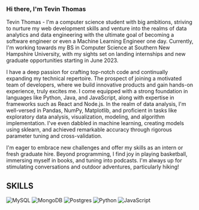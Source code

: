 ### Hi there, I'm Tevin Thomas

<!--
**SlickTheCreator/SlickTheCreator** is a ✨ _special_ ✨ repository because its `README.md` (this file) appears on your GitHub profile.

Here are some ideas to get you started:

- 🔭 I’m currently working on ...
- 🌱 I’m currently learning ...
- 👯 I’m looking to collaborate on ...
- 🤔 I’m looking for help with ...
- 💬 Ask me about ...
- 📫 How to reach me: ...
- 😄 Pronouns: ...
- ⚡ Fun fact: ...
-->

 Tevin Thomas - 
I'm a computer science student with big ambitions, striving to nurture my web development skills and venture into the realms of data analytics and data engineering with the ultimate goal of becoming a software engineer or even a Machine Learning Engineer one day. Currently, I'm working towards my BS in Computer Science at Southern New Hampshire University, with my sights set on landing internships and new graduate opportunities starting in June 2023.

I have a deep passion for crafting top-notch code and continually expanding my technical repertoire. The prospect of joining a motivated team of developers, where we build innovative products and gain hands-on experience, truly excites me. I come equipped with a strong foundation in languages like Python, Java, and JavaScript, along with expertise in frameworks such as React and Node.js. In the realm of data analysis, I'm well-versed in Pandas, NumPy, Matplotlib, and proficient in tasks like exploratory data analysis, visualization, modeling, and algorithm implementation. I've even dabbled in machine learning, creating models using sklearn, and achieved remarkable accuracy through rigorous parameter tuning and cross-validation.

I'm eager to embrace new challenges and offer my skills as an intern or fresh graduate hire. Beyond programming, I find joy in playing basketball, immersing myself in books, and tuning into podcasts. I'm always up for stimulating conversations and outdoor adventures, particularly hiking!
## SKILLS

![MySQL](https://img.shields.io/badge/mysql-%2300f.svg?style=for-the-badge&logo=mysql&logoColor=white)
![MongoDB](https://img.shields.io/badge/MongoDB-%234ea94b.svg?style=for-the-badge&logo=mongodb&logoColor=white)
![Postgres](https://img.shields.io/badge/postgres-%23316192.svg?style=for-the-badge&logo=postgresql&logoColor=white)
![Python](https://img.shields.io/badge/python-3670A0?style=for-the-badge&logo=python&logoColor=ffdd54)
![JavaScript](https://img.shields.io/badge/javascript-%23323330.svg?style=for-the-badge&logo=javascript&logoColor=%23F7DF1E)


